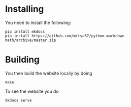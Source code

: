 # Installing

You need to install the following:

````
pip install mkdocs
pip install https://github.com/mitya57/python-markdown-math/archive/master.zip
````

# Building 

You then build the website locally by doing

```
make
```

To see the website you do

````
mkdocs serve
````
